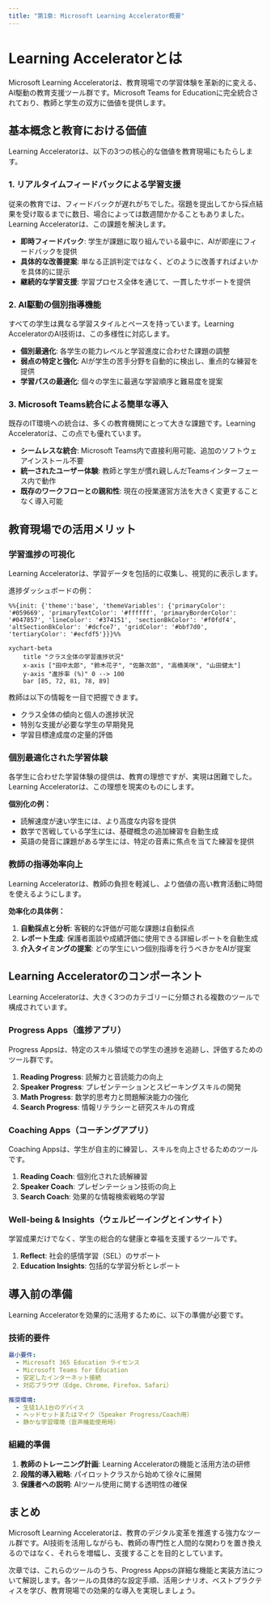 ```yaml
---
title: "第1章: Microsoft Learning Accelerator概要"
---
```


# Learning Acceleratorとは

Microsoft Learning Acceleratorは、教育現場での学習体験を革新的に変える、AI駆動の教育支援ツール群です。Microsoft Teams for Educationに完全統合されており、教師と学生の双方に価値を提供します。

## 基本概念と教育における価値

Learning Acceleratorは、以下の3つの核心的な価値を教育現場にもたらします。

### 1. リアルタイムフィードバックによる学習支援

従来の教育では、フィードバックが遅れがちでした。宿題を提出してから採点結果を受け取るまでに数日、場合によっては数週間かかることもありました。Learning Acceleratorは、この課題を解決します。

- **即時フィードバック**: 学生が課題に取り組んでいる最中に、AIが即座にフィードバックを提供
- **具体的な改善提案**: 単なる正誤判定ではなく、どのように改善すればよいかを具体的に提示
- **継続的な学習支援**: 学習プロセス全体を通じて、一貫したサポートを提供

### 2. AI駆動の個別指導機能

すべての学生は異なる学習スタイルとペースを持っています。Learning AcceleratorのAI技術は、この多様性に対応します。

- **個別最適化**: 各学生の能力レベルと学習進度に合わせた課題の調整
- **弱点の特定と強化**: AIが学生の苦手分野を自動的に検出し、重点的な練習を提供
- **学習パスの最適化**: 個々の学生に最適な学習順序と難易度を提案

### 3. Microsoft Teams統合による簡単な導入

既存のIT環境への統合は、多くの教育機関にとって大きな課題です。Learning Acceleratorは、この点でも優れています。

- **シームレスな統合**: Microsoft Teams内で直接利用可能、追加のソフトウェアインストール不要
- **統一されたユーザー体験**: 教師と学生が慣れ親しんだTeamsインターフェース内で動作
- **既存のワークフローとの親和性**: 現在の授業運営方法を大きく変更することなく導入可能

## 教育現場での活用メリット

### 学習進捗の可視化

Learning Acceleratorは、学習データを包括的に収集し、視覚的に表示します。


進捗ダッシュボードの例：

```mermaid
%%{init: {'theme':'base', 'themeVariables': {'primaryColor': '#059669', 'primaryTextColor': '#ffffff', 'primaryBorderColor': '#047857', 'lineColor': '#374151', 'sectionBkColor': '#f0fdf4', 'altSectionBkColor': '#dcfce7', 'gridColor': '#bbf7d0', 'tertiaryColor': '#ecfdf5'}}}%%

xychart-beta
    title "クラス全体の学習進捗状況"
    x-axis ["田中太郎", "鈴木花子", "佐藤次郎", "高橋美咲", "山田健太"]
    y-axis "進捗率 (%)" 0 --> 100
    bar [85, 72, 81, 78, 89]
```

教師は以下の情報を一目で把握できます。
- クラス全体の傾向と個人の進捗状況
- 特別な支援が必要な学生の早期発見
- 学習目標達成度の定量的評価

### 個別最適化された学習体験

各学生に合わせた学習体験の提供は、教育の理想ですが、実現は困難でした。Learning Acceleratorは、この理想を現実のものにします。

**個別化の例：**
- 読解速度が速い学生には、より高度な内容を提供
- 数学で苦戦している学生には、基礎概念の追加練習を自動生成
- 英語の発音に課題がある学生には、特定の音素に焦点を当てた練習を提供

### 教師の指導効率向上

Learning Acceleratorは、教師の負担を軽減し、より価値の高い教育活動に時間を使えるようにします。

**効率化の具体例：**
1. **自動採点と分析**: 客観的な評価が可能な課題は自動採点
2. **レポート生成**: 保護者面談や成績評価に使用できる詳細レポートを自動生成
3. **介入タイミングの提案**: どの学生にいつ個別指導を行うべきかをAIが提案

## Learning Acceleratorのコンポーネント

Learning Acceleratorは、大きく3つのカテゴリーに分類される複数のツールで構成されています。

### Progress Apps（進捗アプリ）

Progress Appsは、特定のスキル領域での学生の進捗を追跡し、評価するためのツール群です。

1. **Reading Progress**: 読解力と音読能力の向上
2. **Speaker Progress**: プレゼンテーションとスピーキングスキルの開発
3. **Math Progress**: 数学的思考力と問題解決能力の強化
4. **Search Progress**: 情報リテラシーと研究スキルの育成

### Coaching Apps（コーチングアプリ）

Coaching Appsは、学生が自主的に練習し、スキルを向上させるためのツールです。

1. **Reading Coach**: 個別化された読解練習
2. **Speaker Coach**: プレゼンテーション技術の向上
3. **Search Coach**: 効果的な情報検索戦略の学習

### Well-being & Insights（ウェルビーイングとインサイト）

学習成果だけでなく、学生の総合的な健康と幸福を支援するツールです。

1. **Reflect**: 社会的感情学習（SEL）のサポート
2. **Education Insights**: 包括的な学習分析とレポート

## 導入前の準備

Learning Acceleratorを効果的に活用するために、以下の準備が必要です。

### 技術的要件

```yaml
最小要件:
  - Microsoft 365 Education ライセンス
  - Microsoft Teams for Education
  - 安定したインターネット接続
  - 対応ブラウザ（Edge、Chrome、Firefox、Safari）

推奨環境:
  - 生徒1人1台のデバイス
  - ヘッドセットまたはマイク（Speaker Progress/Coach用）
  - 静かな学習環境（音声機能使用時）
```

### 組織的準備

1. **教師のトレーニング計画**: Learning Acceleratorの機能と活用方法の研修
2. **段階的導入戦略**: パイロットクラスから始めて徐々に展開
3. **保護者への説明**: AIツール使用に関する透明性の確保

## まとめ

Microsoft Learning Acceleratorは、教育のデジタル変革を推進する強力なツール群です。AI技術を活用しながらも、教師の専門性と人間的な関わりを置き換えるのではなく、それらを増幅し、支援することを目的としています。

次章では、これらのツールのうち、Progress Appsの詳細な機能と実装方法について解説します。各ツールの具体的な設定手順、活用シナリオ、ベストプラクティスを学び、教育現場での効果的な導入を実現しましょう。